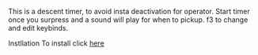 This is a descent timer, to avoid insta deactivation for operator.
Start timer once you surpress and a sound will play for when to pickup.
f3 to change and edit keybinds.

Instllation
To install click [here](https://github.com/Ray2610/Descent-Timer/releases/tag/Releases)

